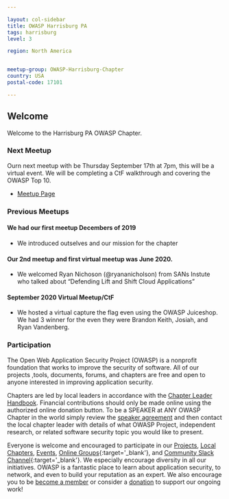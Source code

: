 ```yaml
---

layout: col-sidebar
title: OWASP Harrisburg PA
tags: harrisburg
level: 3

region: North America


meetup-group: OWASP-Harrisburg-Chapter
country: USA
postal-code: 17101

---
```




## Welcome
Welcome to the Harrisburg PA OWASP Chapter. 

### Next Meetup
Ourn next meetup with be Thursday September 17th at 7pm, this will be a virtual event. We will be completing a CtF walkthrough and covering the OWASP Top 10. 

* [Meetup Page](https://www.meetup.com/OWASP-Harrisburg-Chapter/)

### Previous Meetups

#### We had our first meetup Decembers of 2019

- We introduced outselves and our mission for the chapter
 
 #### Our 2nd meetup and first virtual meetup was June 2020.  
- We welcomed Ryan Nichoson (@ryananicholson) from SANs Instute who talked about “Defending Lift and Shift Cloud Applications” 

#### September 2020 Virtual Meetup/CtF
- We hosted a virtual capture the flag even using the OWASP Juiceshop.  We had 3 winner for the even they were Brandon Keith, Josiah, and Ryan Vandenberg.

### Participation
The Open Web Application Security Project (OWASP) is a nonprofit foundation that works to improve the security of software. All of our projects ,tools, documents, forums, and chapters are free and open to anyone interested in improving application security. 

Chapters are led by local leaders in accordance with the [Chapter Leader Handbook](/www-policy/rules-of-procedure/chapter-handbook). Financial contributions should only be made online using the authorized online donation button. To be a SPEAKER at ANY OWASP Chapter in the world simply review the [speaker agreement](/www-policy/speaker-agreement) and then contact the local chapter leader with details of what OWASP Project, independent research, or related software security topic you would like to present.

Everyone is welcome and encouraged to participate in our [Projects](/projects), [Local Chapters](/chapters), [Events](/events), [Online Groups](https://groups.google.com/a/owasp.com/){:target='_blank'}, and [Community Slack Channel](https://owasp.slack.com/){:target='_blank'}. We especially encourage diversity in all our initiatives. OWASP is a fantastic place to learn about application security, to network, and even to build your reputation as an expert. We also encourage you to be [become a member](/membership) or consider a [donation](/donate) to support our ongoing work!
